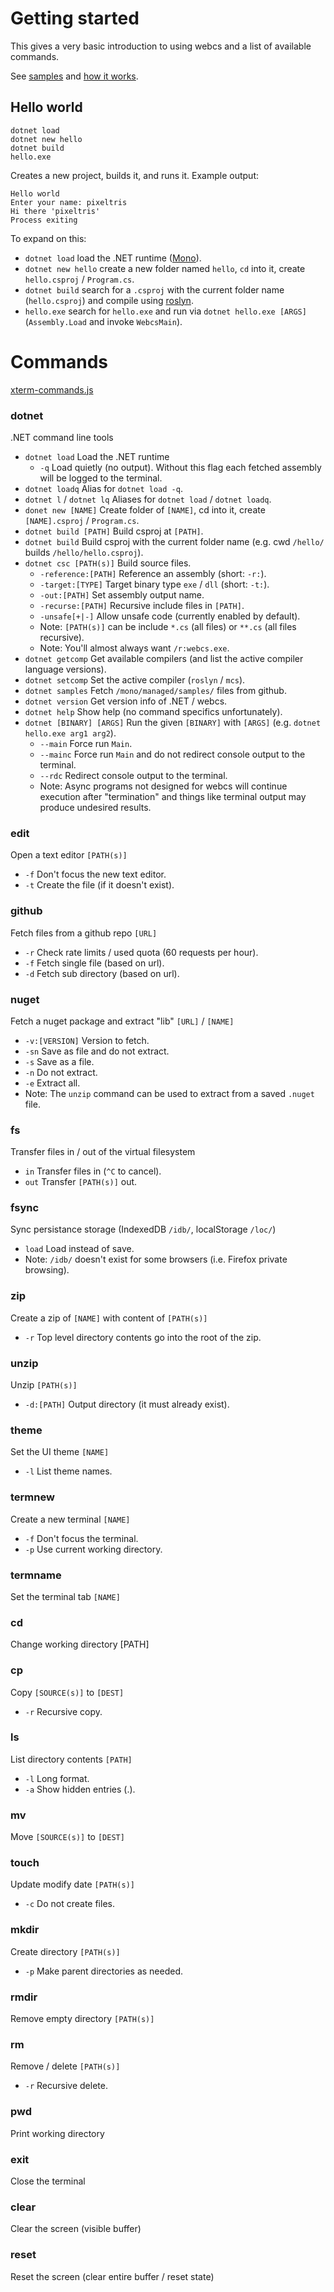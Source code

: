 # Getting started

This gives a very basic introduction to using webcs and a list of available commands.

See [samples](/mono/managed/samples#about) and [how it works](HowItWorks.md).

## Hello world

```
dotnet load
dotnet new hello
dotnet build
hello.exe
```

Creates a new project, builds it, and runs it. Example output:

```
Hello world
Enter your name: pixeltris
Hi there 'pixeltris'
Process exiting
```

To expand on this:

- `dotnet load` load the .NET runtime ([Mono](https://github.com/dotnet/runtime/tree/main/src/mono/wasm)).
- `dotnet new hello` create a new folder named `hello`, `cd` into it, create `hello.csproj` / `Program.cs`.
- `dotnet build` search for a `.csproj` with the current folder name (`hello.csproj`) and compile using [roslyn](https://github.com/dotnet/roslyn).
- `hello.exe` search for `hello.exe` and run via `dotnet hello.exe [ARGS]` (`Assembly.Load` and invoke `WebcsMain`).

# Commands

[xterm-commands.js](/ui/xterm-commands.js)

### dotnet

.NET command line tools

- `dotnet load` Load the .NET runtime
  - `-q` Load quietly (no output). Without this flag each fetched assembly will be logged to the terminal.
- `dotnet loadq` Alias for `dotnet load -q`.
- `dotnet l` / `dotnet lq` Aliases for `dotnet load` / `dotnet loadq`.
- `donet new [NAME]` Create folder of `[NAME]`, cd into it, create `[NAME].csproj` / `Program.cs`.
- `dotnet build [PATH]` Build csproj at `[PATH]`.
- `dotnet build` Build csproj with the current folder name (e.g. cwd `/hello/` builds `/hello/hello.csproj`).
- `dotnet csc [PATH(s)]` Build source files.
  - `-reference:[PATH]` Reference an assembly (short: `-r:`).
  - `-target:[TYPE]` Target binary type `exe` / `dll` (short: `-t:`).
  - `-out:[PATH]` Set assembly output name.
  - `-recurse:[PATH]` Recursive include files in `[PATH]`.
  - `-unsafe[+|-]` Allow unsafe code (currently enabled by default).
  - Note: `[PATH(s)]` can be include `*.cs` (all files) or `**.cs` (all files recursive).
  - Note: You'll almost always want `/r:webcs.exe`.
- `dotnet getcomp` Get available compilers (and list the active compiler language versions).
- `dotnet setcomp` Set the active compiler (`roslyn` / `mcs`).
- `dotnet samples` Fetch `/mono/managed/samples/` files from github.
- `dotnet version` Get version info of .NET / webcs.
- `dotnet help` Show help (no command specifics unfortunately).
- `dotnet [BINARY] [ARGS]` Run the given `[BINARY]` with `[ARGS]` (e.g. `dotnet hello.exe arg1 arg2`).
  - `--main` Force run `Main`.
  - `--mainc` Force run `Main` and do not redirect console output to the terminal.
  - `--rdc` Redirect console output to the terminal.
  - Note: Async programs not designed for webcs will continue execution after "termination" and things like terminal output may produce undesired results.

### edit

Open a text editor `[PATH(s)]`

- `-f` Don't focus the new text editor.
- `-t` Create the file (if it doesn't exist).

### github

Fetch files from a github repo `[URL]`

- `-r` Check rate limits / used quota (60 requests per hour).
- `-f` Fetch single file (based on url).
- `-d` Fetch sub directory (based on url).

### nuget

Fetch a nuget package and extract "lib" `[URL]` / `[NAME]`

- `-v:[VERSION]` Version to fetch.
- `-sn` Save as file and do not extract.
- `-s` Save as a file.
- `-n` Do not extract.
- `-e` Extract all.
- Note: The `unzip` command can be used to extract from a saved `.nuget` file.

### fs

Transfer files in / out of the virtual filesystem

- `in` Transfer files in (`^C` to cancel).
- `out` Transfer `[PATH(s)]` out.

### fsync

Sync persistance storage (IndexedDB `/idb/`, localStorage `/loc/`)

- `load` Load instead of save.
- Note: `/idb/` doesn't exist for some browsers (i.e. Firefox private browsing).

### zip

Create a zip of `[NAME]` with content of `[PATH(s)]`

- `-r` Top level directory contents go into the root of the zip.

### unzip

Unzip `[PATH(s)]`

- `-d:[PATH]` Output directory (it must already exist).

### theme

Set the UI theme `[NAME]`

- `-l` List theme names.

### termnew

Create a new terminal `[NAME]`

- `-f` Don't focus the terminal.
- `-p` Use current working directory.

### termname

Set the terminal tab `[NAME]`

### cd

Change working directory [PATH]

### cp

Copy `[SOURCE(s)]` to `[DEST]`

- `-r` Recursive copy.

### ls

List directory contents `[PATH]`

- `-l` Long format.
- `-a` Show hidden entries (.).

### mv

Move `[SOURCE(s)]` to `[DEST]`

### touch

Update modify date `[PATH(s)]`

- `-c` Do not create files.

### mkdir

Create directory `[PATH(s)]`

- `-p` Make parent directories as needed.

### rmdir

Remove empty directory `[PATH(s)]`

### rm

Remove / delete `[PATH(s)]`

- `-r` Recursive delete.

### pwd

Print working directory

### exit

Close the terminal

### clear

Clear the screen (visible buffer)

### reset

Reset the screen (clear entire buffer / reset state)